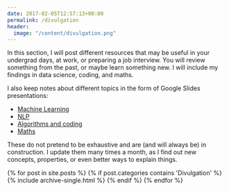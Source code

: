 ```yaml
---
date: 2017-02-05T12:57:13+00:00
permalink: /divulgation
header:
  image: "/content/divulgation.png"
---
```


  In this section, I will post different resources that may be useful in your undergrad days, at work, or preparing a job interview. You will review something from the past, or maybe learn something new. I will include my findings in data science, coding, and maths.

  I also keep notes about different topics in the form of Google Slides presentations:

  * <a href="https://docs.google.com/presentation/d/1abzvRA6VQyMPIfuLVh43QgDdgH-7XgnfE7v73kxNYWw/edit?usp=sharing">Machine Learning</a>
  * <a href="https://docs.google.com/presentation/d/14B0zzok1l1Zl-lUTigtAKubvBdVwBQfxhh1XWADHCRo/edit?usp=sharing">NLP</a>
  * <a href="https://docs.google.com/presentation/d/1EhUGzJlXeU0T1RZiDByrt9szTwanSFvTtFziHTyVFCk/edit?usp=sharing">Algorithms and coding</a>
  * <a href="https://docs.google.com/presentation/d/1ugNBNu3AcacuTo5aGWleNnYK5JqrubO_AUpDDRh-yWM/edit?usp=sharing">Maths</a>

These do not pretend to be exhaustive and are (and will always be) in construction.  I update them many times a month, as I find out new concepts, properties, or even better ways to explain things.

<div id="wp-ulike-post-181" class="wpulike wpulike-default " >
  <div class="wp_ulike_general_class wp_ulike_is_unliked">
    <a data-ulike-id="181" data-ulike-nonce="488aa8e0cc" data-ulike-type="likeThis" data-ulike-status="3" class="wp_ulike_btn wp_ulike_put_image"> </a> <span class="count-box"></span>
  </div>
</div>

{% for post in site.posts %}
  {% if post.categories contains 'Divulgation' %}
    {% include archive-single.html %}
  {% endif %}
{% endfor %}

